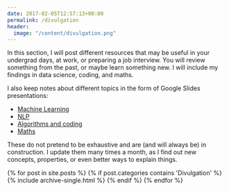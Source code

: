 ```yaml
---
date: 2017-02-05T12:57:13+00:00
permalink: /divulgation
header:
  image: "/content/divulgation.png"
---
```


  In this section, I will post different resources that may be useful in your undergrad days, at work, or preparing a job interview. You will review something from the past, or maybe learn something new. I will include my findings in data science, coding, and maths.

  I also keep notes about different topics in the form of Google Slides presentations:

  * <a href="https://docs.google.com/presentation/d/1abzvRA6VQyMPIfuLVh43QgDdgH-7XgnfE7v73kxNYWw/edit?usp=sharing">Machine Learning</a>
  * <a href="https://docs.google.com/presentation/d/14B0zzok1l1Zl-lUTigtAKubvBdVwBQfxhh1XWADHCRo/edit?usp=sharing">NLP</a>
  * <a href="https://docs.google.com/presentation/d/1EhUGzJlXeU0T1RZiDByrt9szTwanSFvTtFziHTyVFCk/edit?usp=sharing">Algorithms and coding</a>
  * <a href="https://docs.google.com/presentation/d/1ugNBNu3AcacuTo5aGWleNnYK5JqrubO_AUpDDRh-yWM/edit?usp=sharing">Maths</a>

These do not pretend to be exhaustive and are (and will always be) in construction.  I update them many times a month, as I find out new concepts, properties, or even better ways to explain things.

<div id="wp-ulike-post-181" class="wpulike wpulike-default " >
  <div class="wp_ulike_general_class wp_ulike_is_unliked">
    <a data-ulike-id="181" data-ulike-nonce="488aa8e0cc" data-ulike-type="likeThis" data-ulike-status="3" class="wp_ulike_btn wp_ulike_put_image"> </a> <span class="count-box"></span>
  </div>
</div>

{% for post in site.posts %}
  {% if post.categories contains 'Divulgation' %}
    {% include archive-single.html %}
  {% endif %}
{% endfor %}

